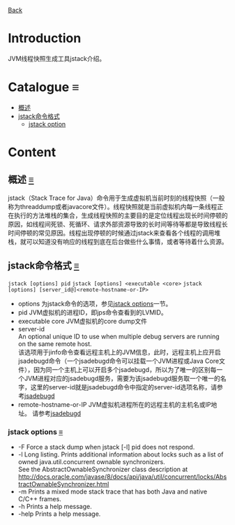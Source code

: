 [Back](index.md)

# Introduction
JVM线程快照生成工具jstack介绍。

# Catalogue <a id="≡">≡</a>
- [概述](#o)
- [jstack命令格式](#cf)
    * [jstack option](#option)

# Content
 
## 概述 <a id="o">[≡](#≡)</a>
jstack（Stack Trace for Java）命令用于生成虚拟机当前时刻的线程快照（一般称为threaddump或者javacore文件）。线程快照就是当前虚拟机内每一条线程正在执行的方法堆栈的集合，生成线程快照的主要目的是定位线程出现长时间停顿的原因，如线程间死锁、死循环、请求外部资源导致的长时间等待等都是导致线程长时间停顿的常见原因。线程出现停顿的时候通过jstack来查看各个线程的调用堆栈，就可以知道没有响应的线程到底在后台做些什么事情，或者等待着什么资源。

## jstack命令格式 <a id="cf">[≡](#≡)</a>
`jstack [options] pid`
`jstack [options] <executable <core>`
`jstack [options] [server_id@]<remote-hostname-or-IP>`

- options
    为jstack命令的选项，参见[jstack options](#option)一节。
- pid
    JVM虚拟机的进程ID，即jps命令查看到的LVMID。
- executable core
    JVM虚拟机的core dump文件
- server-id    
    An optional unique ID to use when multiple debug servers are running on the same remote host.   
    该选项用于jinfo命令查看远程主机上的JVM信息，此时，远程主机上应开启jsadebugd命令（一个jsadebugd命令可以挂载一个JVM进程或Java Core文件），因为同一个主机上可以开启多个jsadebugd，所以为了唯一的区别每一个JVM进程对应的jsadebugd服务，需要为该jsadebugd服务取一个唯一的名字，这里的server-id就是jsadebugd命令中指定的server-id选项名称，请参考[jsadebugd](jsadebugd.md#cf)
- remote-hostname-or-IP
    JVM虚拟机进程所在的远程主机的主机名或IP地址。
    请参考[jsadebugd](jsadebugd.md#cf)

### jstack options <a id="option">[≡](#≡)</a> 
- -F
    Force a stack dump when jstack [-l] pid does not respond.
- -l
    Long listing. Prints additional information about locks such as a list of owned java.util.concurrent ownable synchronizers.   
    See the AbstractOwnableSynchronizer class description at http://docs.oracle.com/javase/8/docs/api/java/util/concurrent/locks/AbstractOwnableSynchronizer.html
- -m
    Prints a mixed mode stack trace that has both Java and native C/C++ frames.
- -h
    Prints a help message.
- -help
    Prints a help message.   